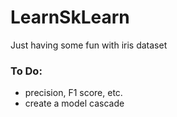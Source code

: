 # LearnSkLearn

Just having some fun with iris dataset

### To Do:
- precision, F1 score, etc.
- create a model cascade
